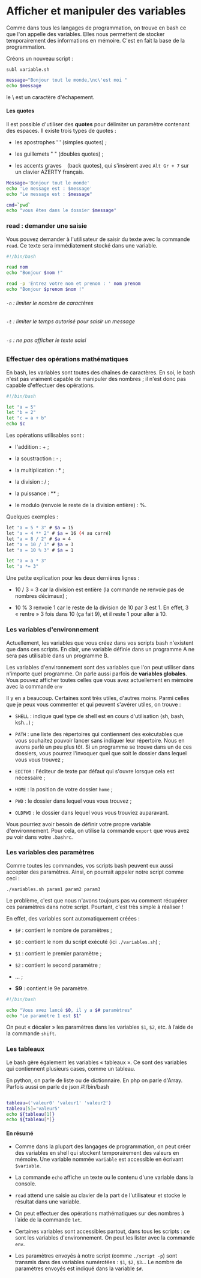 # Afficher et manipuler des variables

Comme dans tous les langages de programmation, on trouve en bash ce que l'on appelle des variables. Elles nous permettent de stocker temporairement des informations en mémoire. C'est en fait la base de la programmation.

Créons un nouveau script :

`subl variable.sh`

```bash
message="Bonjour tout le monde,\nc\'est moi "
echo $message
```

le \ est un caractère d'échapement.

#### Les quotes

Il est possible d'utiliser des **quotes** pour délimiter un paramètre contenant des espaces. Il existe trois types de quotes :

- les apostrophes ' ' (simples quotes) ;

- les guillemets " " (doubles quotes) ;

- les accents graves ` ` (back quotes), qui s'insèrent avec `Alt Gr + 7` sur un clavier AZERTY français.

```bash
Message='Bonjour tout le monde'
echo 'Le message est : $message'
echo "Le message est : $message"
```

```bash
cmd=`pwd`
echo "vous êtes dans le dossier $message"
```

### read : demander une saisie

Vous pouvez demander à l'utilisateur de saisir du texte avec la commande `read`. Ce texte sera immédiatement stocké dans une variable.

```bash
#!/bin/bash

read nom
echo "Bonjour $nom !"

read -p 'Entrez votre nom et prenom : ' nom prenom
echo "Bonjour $prenom $nom !"
```

###### `-n` : limiter le nombre de caractères

###### `-t` : limiter le temps autorisé pour saisir un message

###### `-s` : ne pas afficher le texte saisi

### Effectuer des opérations mathématiques

En bash, les variables sont toutes des chaînes de caractères. En soi, le bash n'est pas vraiment capable de manipuler des nombres ; il n'est donc pas capable d'effectuer des opérations.

```bash
#!/bin/bash

let "a = 5"
let "b = 2"
let "c = a + b"
echo $c
```

Les opérations utilisables sont :

- l'addition : + ;

- la soustraction : - ;

- la multiplication : * ;

- la division : / ;

- la puissance : ** ;

- le modulo (renvoie le reste de la division entière) : %.

Quelques exemples :

```bash
let "a = 5 * 3" # $a = 15
let "a = 4 ** 2" # $a = 16 (4 au carré)
let "a = 8 / 2" # $a = 4
let "a = 10 / 3" # $a = 3
let "a = 10 % 3" # $a = 1

let "a = a * 3"
let "a *= 3"
```

Une petite explication pour les deux dernières lignes :

- 10 / 3 = 3 car la division est entière (la commande ne renvoie pas de nombres décimaux) ;

- 10
   % 3 renvoie 1 car le reste de la division de 10 par 3 est 1. En effet, 3
   « rentre » 3 fois dans 10 (ça fait 9), et il reste 1 pour aller à 10.

### Les variables d'environnement

Actuellement, les variables que vous créez dans vos scripts bash n'existent que dans 
ces scripts. En clair, une variable définie dans un programme A ne sera pas utilisable dans un programme B.

Les variables d'environnement sont des variables que l'on peut utiliser dans n'importe quel programme. On parle aussi parfois de **variables globales**. Vous pouvez afficher toutes celles que vous avez actuellement en mémoire avec la commande `env`

Il y en a beaucoup. Certaines sont très utiles, d'autres moins. Parmi celles que je peux vous commenter et qui peuvent s'avérer utiles, on 
trouve :

- `SHELL` : indique quel type de shell est en cours d'utilisation (sh, bash, ksh…) ;

- `PATH` :
   une liste des répertoires qui contiennent des exécutables que vous 
  souhaitez pouvoir lancer sans indiquer leur répertoire. Nous en avons 
  parlé un peu plus tôt. Si un programme se trouve dans un de ces 
  dossiers, vous pourrez l'invoquer quel que soit le dossier dans lequel 
  vous vous trouvez ;

- `EDITOR` : l'éditeur de texte par défaut qui s'ouvre lorsque cela est nécessaire ;

- `HOME` : la position de votre dossier `home` ;

- `PWD` : le dossier dans lequel vous vous trouvez ;

- `OLDPWD` : le dossier dans lequel vous vous trouviez auparavant.

Vous pourriez avoir besoin de définir votre propre variable d'environnement. Pour cela, on utilise la commande `export` que vous avez pu voir dans votre `.bashrc`.

### Les variables des paramètres

Comme toutes les commandes, vos scripts bash peuvent eux aussi accepter des 
paramètres. Ainsi, on pourrait appeler notre script comme ceci :

`./variables.sh param1 param2 param3`

Le problème, c'est que nous n'avons toujours pas vu comment récupérer ces paramètres dans notre script. Pourtant, c'est très simple à réaliser !

En effet, des variables sont automatiquement créées :

- `$#` : contient le nombre de paramètres ;

- `$0` : contient le nom du script exécuté (ici `./variables.sh`) ;

- `$1` : contient le premier paramètre ;

- `$2` : contient le second paramètre ;

- … ;

- **$9** : contient le 9e paramètre.

```bash
#!/bin/bash

echo "Vous avez lancé $0, il y a $# paramètres"
echo "Le paramètre 1 est $1"
```

On peut « décaler » les paramètres dans les variables `$1`, `$2`, etc. à l’aide de la commande `shift`.

### Les tableaux

Le bash gère également les variables « tableaux ». Ce sont des variables qui contiennent plusieurs cases, comme un tableau.

En python, on parle de liste ou de dictionnaire. En php on parle d'Array. Parfois aussi on parle de json.#!/bin/bash

```bash

tableau=('valeur0' 'valeur1' 'valeur2')
tableau[5]='valeur5'
echo ${tableau[1]}
echo ${tableau[*]}
```

#### En résumé

- Comme dans la plupart des langages de programmation, on peut créer des 
  variables en shell qui stockent temporairement des valeurs en mémoire. 
  Une variable nommée `variable` est accessible en écrivant `$variable`.

- La commande `echo` affiche un texte ou le contenu d'une variable dans la console.

- `read` attend une saisie au clavier de la part de l'utilisateur et stocke le résultat dans une variable.

- On peut effectuer des opérations mathématiques sur des nombres à l’aide de la commande `let`.

- Certaines
   variables sont accessibles partout, dans tous les scripts : ce sont les
   variables d'environnement. On peut les lister avec la commande `env`.

- Les paramètres envoyés à notre script (comme `./script -p`) sont transmis dans des variables numérotées : `$1`, `$2`, `$3`… Le nombre de paramètres envoyés est indiqué dans la variable `$#`.
